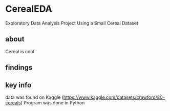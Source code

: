 # CerealEDA
Exploratory Data Analysis Project Using a Small Cereal Dataset
## about
Cereal is cool

## findings



## key info
data was found on Kaggle (https://www.kaggle.com/datasets/crawford/80-cereals)
Program was done in Python
